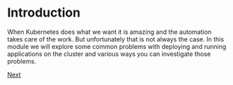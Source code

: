 # Introduction

When Kubernetes does what we want it is amazing and the automation takes care of the work. But unfortunately
that is not always the case. In this module we will explore some common problems with deploying and running
applications on the cluster and various ways you can investigate those problems.

[Next](02_container_status.md)
